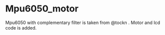 # Mpu6050_motor
Mpu6050 with complementary filter is taken from @tockn . Motor and lcd code is added.  
